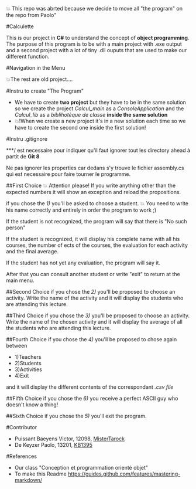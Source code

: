 :collision: This repo was abrted because we decide to move all "the program" on the repo from Paolo"

#Calculette

This is our project in **C#** to understand the concept of **object programming**.
The purpose of this program is to be with a main project with .exe output and a second project with a lot of tiny .dll ouputs that are used to make our different function.


#Navigation in the Menu

:collision:The rest are old project....

#Instru to create "The Program"
- We have to create **two project** but they have to be in the same solution so we create the project *Calcul_main* as a *ConsoleApplication* and the *Calcul_lib* as a *biblihotèque de classe* **inside the same solution**
- :collision:!When we create a new project it's in a new solution each time so we have to create the second one inside the first solution!

#Instru .gitignore

\***/ est necessaire pour indiquer qu'il faut ignorer tout les directory ahead à partit de **Git 8**

Ne pas ignorer les properties car dedans s'y trouve le fichier assembly.cs qui est necessaire pour faire tourner le programme.

##First Choice
:collision: Attention please! If you write anything other than the expected numbers it will show an exception and reload the propositions.

if you chose the *1)* you'll be asked to choose a student.
:collision: You need to write his name correctly and entirely in order the program to work ;)

If the student is not recognized, the program will say that there is "No such person"

If the student is recognized, it will display his complete name with all his courses,
the number of ects of the courses, the evaluation for each activity and the final average.

If the student has not yet any evaluation, the program will say it.

After that you can consult another student or write "exit" to return at the main menu.


##Second Choice
if you chose the *2)* you'll be proposed to choose an activity.
Write the name of the activity and it will display the students who are attending this lecture.

##Third Choice
if you chose the *3)* you'll be proposed to choose an activity.
Write the name of the chosen activity and it will display the average of all the students
who are attending this lecture.

##Fourth Choice
if you chose the *4)* you'll be proposed to chose again between
- 1)Teachers
- 2)Students
- 3)Activities
- 4)Exit

and it will display the different contents of the correspondant *.csv file*

##Fifth Choice
if you chose the *6)* you receive a perfect ASCII guy who doesn't know a thing!


##Sixth Choice
if you chose the *5)* you'll exit the program.



#Contributor
- Puissant Baeyens Victor, 12098, [MisterTarock](https://github.com/MisterTarock)
- De Keyzer  Paolo, 13201, [KB1395](https://github.com/KB1395)


#References

- Our class "Conception et programmation orienté objet"
- To make this Readme https://guides.github.com/features/mastering-markdown/
